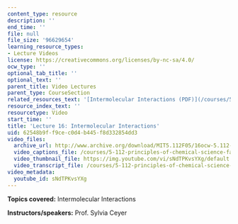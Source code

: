 ```yaml
---
content_type: resource
description: ''
end_time: ''
file: null
file_size: '96629654'
learning_resource_types:
- Lecture Videos
license: https://creativecommons.org/licenses/by-nc-sa/4.0/
ocw_type: ''
optional_tab_title: ''
optional_text: ''
parent_title: Video Lectures
parent_type: CourseSection
related_resources_text: '[Intermolecular Interactions (PDF)](/courses/5-112-principles-of-chemical-science-fall-2005/resources/lecture16)'
resource_index_text: ''
resourcetype: Video
start_time: ''
title: 'Lecture 16: Intermolecular Interactions'
uid: 62548b9f-f9ce-c0d4-b445-f8d332854dd3
video_files:
  archive_url: http://www.archive.org/download/MIT5.112F05/16ocw-5.112-19oct2005-220k.mp4
  video_captions_file: /courses/5-112-principles-of-chemical-science-fall-2005/428603e5e42d575ebac1a439a16325a8_sNdTPKvsYXg.vtt
  video_thumbnail_file: https://img.youtube.com/vi/sNdTPKvsYXg/default.jpg
  video_transcript_file: /courses/5-112-principles-of-chemical-science-fall-2005/2a7c7f2c74d4edf695da1bb0da972196_sNdTPKvsYXg.pdf
video_metadata:
  youtube_id: sNdTPKvsYXg
---
```


**Topics covered:** Intermolecular Interactions

**Instructors/speakers:** Prof. Sylvia Ceyer

